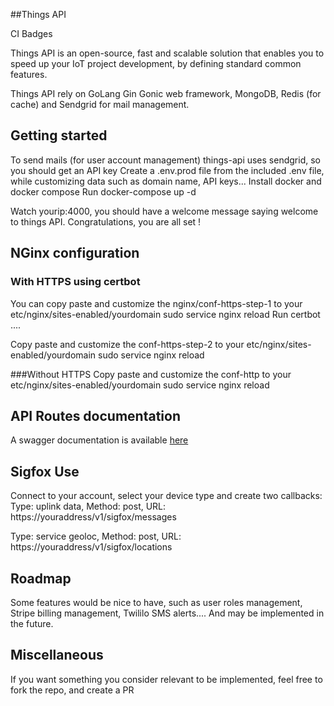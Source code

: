 ##Things API

CI Badges

Things API is an open-source, fast and scalable solution that enables you to speed up your IoT project development, by defining standard common features.

Things API rely on GoLang Gin Gonic web framework, MongoDB, Redis (for cache) and Sendgrid for mail management.

## Getting started
To send mails (for user account management) things-api uses sendgrid, so you should get an API key
Create a .env.prod file from the included .env file, while customizing data such as domain name, API keys...
Install docker and docker compose
Run docker-compose up -d

Watch yourip:4000, you should have a welcome message saying welcome to things API.
Congratulations, you are all set !

## NGinx configuration
### With HTTPS using certbot
You can copy paste and customize the nginx/conf-https-step-1 to your etc/nginx/sites-enabled/yourdomain
sudo service nginx reload
Run certbot ....

Copy paste and customize the conf-https-step-2
to your etc/nginx/sites-enabled/yourdomain
sudo service nginx reload

###Without HTTPS
Copy paste and customize the conf-http
to your etc/nginx/sites-enabled/yourdomain
sudo service nginx reload

## API Routes documentation
A swagger documentation is available [here]()

## Sigfox Use
Connect to your account, select your device type and create two callbacks:
Type: uplink data,
Method: post,
URL: https://youraddress/v1/sigfox/messages

Type: service geoloc,
Method: post,
URL: https://youraddress/v1/sigfox/locations

## Roadmap
Some features would be nice to have, such as user roles management, Stripe billing management, Twililo SMS alerts.... And may be implemented in the future.

## Miscellaneous
If you want something you consider relevant to be implemented, feel free to fork the repo, and create a PR
